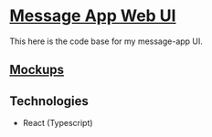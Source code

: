 # [Message App Web UI][website]

This here is the code base for my message-app UI.

## [Mockups][mockups]

## Technologies

-  React (Typescript)

[mockups]: https://www.figma.com/file/YIYLQHB9TYJ69NEyu3lMGN/MessageApp
[website]: https://tk-messages.netlify.app/
